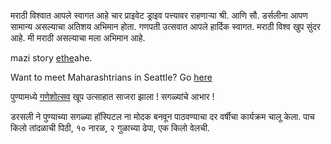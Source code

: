 मराठी विश्वात आपले स्वागत आहे 
चार प्राइवेट ड्राइव पत्त्यावर राहणार्‍या श्री. आणि सौ. डर्सलीना आपण सामान्य असल्याचा अतिशय अभिमान होता.
गणपती उत्सवात आपले हार्दिक स्वागत.
मराठी विश्व खुप सुंदर आहे.
मी मराठी असल्याचा मला अभिमान आहे.

mazi story [ethe](mi_marathi/mi_marathi.md)ahe.

Want to meet Maharashtrians in Seattle? Go [here](seattle/seattle.md)

पुण्यामध्ये [गणेशोत्सव](ganesh/ganeshotsav.md) खूप उत्साहात साजरा झाला ! सगळ्यांचे आभार ! 

डरसली ने पुण्याच्या सगळ्या हॉस्पिटल ना मोदक बनवून पाठवण्याचा दर वर्षीचा कार्यक्रम चालू केला. पाच किलो तांदळाची पिठी, १० नारळ, २ गुळाच्या ढेपा, एक किलो वेलची. 